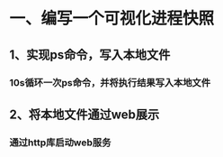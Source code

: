 # 一、编写一个可视化进程快照
## 1、实现ps命令，写入本地文件
###     10s循环一次ps命令，并将执行结果写入本地文件
## 2、将本地文件通过web展示
###      通过http库启动web服务
